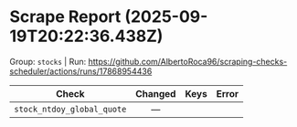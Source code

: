 # Scrape Report (2025-09-19T20:22:36.438Z)

Group: `stocks`  |  Run: https://github.com/AlbertoRoca96/scraping-checks-scheduler/actions/runs/17868954436

| Check | Changed | Keys | Error |
|---|:---:|:--|:--|
| `stock_ntdoy_global_quote` | — |  |  |
